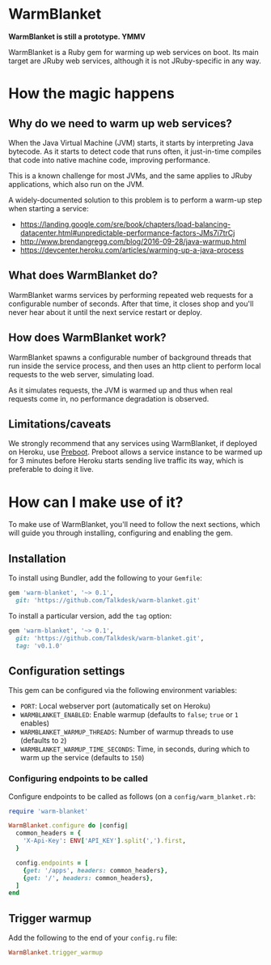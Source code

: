 # WarmBlanket

**WarmBlanket is still a prototype. YMMV**

WarmBlanket is a Ruby gem for warming up web services on boot. Its main target are JRuby web services, although it is not JRuby-specific in any way.

# How the magic happens

## Why do we need to warm up web services?

When the Java Virtual Machine (JVM) starts, it starts by interpreting Java bytecode. As it starts to detect code that runs often, it just-in-time compiles that code into native machine code, improving performance.

This is a known challenge for most JVMs, and the same applies to JRuby applications, which also run on the JVM.

A widely-documented solution to this problem is to perform a warm-up step when starting a service:

* <https://landing.google.com/sre/book/chapters/load-balancing-datacenter.html#unpredictable-performance-factors-JMs7i7trCj>
* <http://www.brendangregg.com/blog/2016-09-28/java-warmup.html>
* <https://devcenter.heroku.com/articles/warming-up-a-java-process>

## What does WarmBlanket do?

WarmBlanket warms services by performing repeated web requests for a configurable number of seconds. After that time, it closes shop and you'll never hear about it until the next service restart or deploy.

## How does WarmBlanket work?

WarmBlanket spawns a configurable number of background threads that run inside the service process, and then uses an http client to perform local requests to the web server, simulating load.

As it simulates requests, the JVM is warmed up and thus when real requests come in, no performance degradation is observed.

## Limitations/caveats

We strongly recommend that any services using WarmBlanket, if deployed on Heroku, use [Preboot](https://devcenter.heroku.com/articles/preboot). Preboot allows a service instance to be warmed up for 3 minutes before Heroku starts sending live traffic its way, which is preferable to doing it live.

# How can I make use of it?

To make use of WarmBlanket, you'll need to follow the next sections, which will guide you through installing, configuring and enabling the gem.

## Installation

To install using Bundler, add the following to your `Gemfile`:

```ruby
gem 'warm-blanket', '~> 0.1',
  git: 'https://github.com/Talkdesk/warm-blanket.git'
```

To install a particular version, add the `tag` option:

```ruby
gem 'warm-blanket', '~> 0.1',
  git: 'https://github.com/Talkdesk/warm-blanket.git',
  tag: 'v0.1.0'
```

## Configuration settings

This gem can be configured via the following environment variables:

* `PORT`: Local webserver port (automatically set on Heroku)
* `WARMBLANKET_ENABLED`: Enable warmup (defaults to `false`; `true` or `1` enables)
* `WARMBLANKET_WARMUP_THREADS`: Number of warmup threads to use (defaults to `2`)
* `WARMBLANKET_WARMUP_TIME_SECONDS`: Time, in seconds, during which to warm up the service (defaults to `150`)

### Configuring endpoints to be called

Configure endpoints to be called as follows (on a `config/warm_blanket.rb`:

```ruby
require 'warm-blanket'

WarmBlanket.configure do |config|
  common_headers = {
    'X-Api-Key': ENV['API_KEY'].split(',').first,
  }

  config.endpoints = [
    {get: '/apps', headers: common_headers},
    {get: '/', headers: common_headers},
  ]
end
```

## Trigger warmup

Add the following to the end of your `config.ru` file:

```ruby
WarmBlanket.trigger_warmup
```
